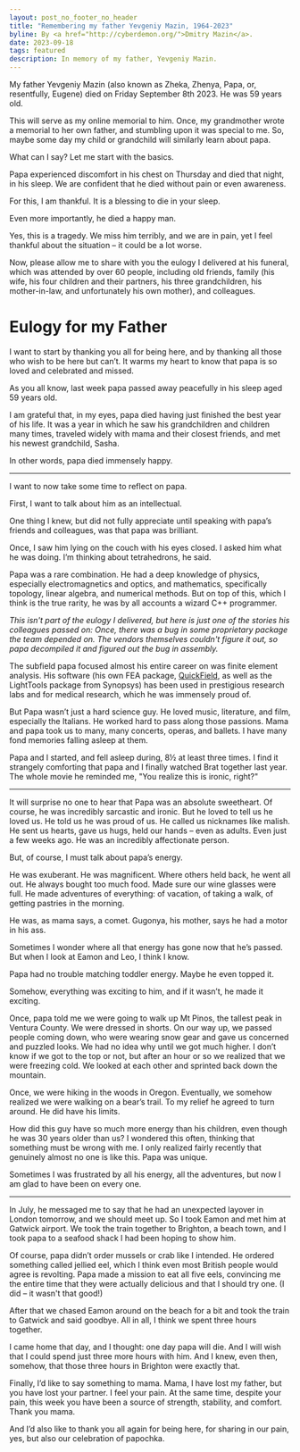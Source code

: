 ```yaml
---
layout: post_no_footer_no_header
title: "Remembering my father Yevgeniy Mazin, 1964-2023"
byline: By <a href="http://cyberdemon.org/">Dmitry Mazin</a>.
date: 2023-09-18
tags: featured
description: In memory of my father, Yevgeniy Mazin.
---
```

My father Yevgeniy Mazin (also known as Zheka, Zhenya, Papa, or, resentfully, Eugene) died on Friday September 8th 2023. He was 59 years old.

This will serve as my online memorial to him. Once, my grandmother wrote a memorial to her own father, and stumbling upon it was special to me. So, maybe some day my child or grandchild will similarly learn about papa.

What can I say? Let me start with the basics.

Papa experienced discomfort in his chest on Thursday and died that night, in his sleep. We are confident that he died without pain or even awareness.

For this, I am thankful. It is a blessing to die in your sleep.

Even more importantly, he died a happy man.

Yes, this is a tragedy. We miss him terribly, and we are in pain, yet I feel thankful about the situation – it could be a lot worse.

Now, please allow me to share with you the eulogy I delivered at his funeral, which was attended by over 60 people, including old friends, family (his wife, his four children and their partners, his three grandchildren, his mother-in-law, and unfortunately his own mother), and colleagues.


# Eulogy for my Father

I want to start by thanking you all for being here, and by thanking all those who wish to be here but can’t. It warms my heart to know that papa is so loved and celebrated and missed.

As you all know, last week papa passed away peacefully in his sleep aged 59 years old.

I am grateful that, in my eyes, papa died having just finished the best year of his life. It was a year in which he saw his grandchildren and children many times, traveled widely with mama and their closest friends, and met his newest grandchild, Sasha.

In other words, papa died immensely happy.

***

I want to now take some time to reflect on papa.

First, I want to talk about him as an intellectual.

One thing I knew, but did not fully appreciate until speaking with papa’s friends and colleagues, was that papa was brilliant.

Once, I saw him lying on the couch with his eyes closed. I asked him what he was doing. I’m thinking about tetrahedrons, he said.

Papa was a rare combination. He had a deep knowledge of physics, especially electromagnetics and optics, and mathematics, specifically topology, linear algebra, and numerical methods. But on top of this, which I think is the true rarity, he was by all accounts a wizard C++ programmer.

*This isn't part of the eulogy I delivered, but here is just one of the stories his colleagues passed on: Once, there was a bug in some proprietary package the team depended on. The vendors themselves couldn't figure it out, so papa decompiled it and figured out the bug in assembly.*

The subfield papa focused almost his entire career on was finite element analysis. His software (his own FEA package, [QuickField](https://quickfield.com/), as well as the LightTools package from Synopsys) has been used in prestigious research labs and for medical research, which he was immensely proud of.

But Papa wasn’t just a hard science guy. He loved music, literature, and film, especially the Italians. He worked hard to pass along those passions. Mama and papa took us to many, many concerts, operas, and ballets. I have many fond memories falling asleep at them.

Papa and I started, and fell asleep during, 8½ at least three times. I find it strangely comforting that papa and I finally watched Brat together last year. The whole movie he reminded me, "You realize this is ironic, right?"

***

It will surprise no one to hear that Papa was an absolute sweetheart. Of course, he was incredibly sarcastic and ironic. But he loved to tell us he loved us. He told us he was proud of us. He called us nicknames like malish. He sent us hearts, gave us hugs, held our hands – even as adults. Even just a few weeks ago. He was an incredibly affectionate person.

But, of course, I must talk about papa’s energy.

He was exuberant. He was magnificent. Where others held back, he went all out. He always bought too much food. Made sure our wine glasses were full. He made adventures of everything: of vacation, of taking a walk, of getting pastries in the morning.
 
He was, as mama says, a comet. Gugonya, his mother, says he had a motor in his ass.

Sometimes I wonder where all that energy has gone now that he’s passed. But when I look at Eamon and Leo, I think I know.

Papa had no trouble matching toddler energy. Maybe he even topped it.

Somehow, everything was exciting to him, and if it wasn’t, he made it exciting.

Once, papa told me we were going to walk up Mt Pinos, the tallest peak in Ventura County. We were dressed in shorts. On our way up, we passed people coming down, who were wearing snow gear and gave us concerned and puzzled looks. We had no idea why until we got much higher. I don’t know if we got to the top or not, but after an hour or so we realized that we were freezing cold. We looked at each other and sprinted back down the mountain.

Once, we were hiking in the woods in Oregon. Eventually, we somehow realized we were walking on a bear’s trail. To my relief he agreed to turn around. He did have his limits. 

How did this guy have so much more energy than his children, even though he was 30 years older than us? I wondered this often, thinking that something must be wrong with me. I only realized fairly recently that genuinely almost no one is like this. Papa was unique.

Sometimes I was frustrated by all his energy, all the adventures, but now I am glad to have been on every one.

***

In July, he messaged me to say that he had an unexpected layover in London tomorrow, and we should meet up. So I took Eamon and met him at Gatwick airport. We took the train together to Brighton, a beach town, and I took papa to a seafood shack I had been hoping to show him.

Of course, papa didn’t order mussels or crab like I intended. He ordered something called jellied eel, which I think even most British people would agree is revolting. Papa made a mission to eat all five eels, convincing me the entire time that they were actually delicious and that I should try one. (I did – it wasn't that good!)

After that we chased Eamon around on the beach for a bit and took the train to Gatwick and said goodbye. All in all, I think we spent three hours together.

I came home that day, and I thought: one day papa will die. And I will wish that I could spend just three more hours with him. And I knew, even then, somehow, that those three hours in Brighton were exactly that.

Finally, I’d like to say something to mama. Mama, I have lost my father, but you have lost your partner. I feel your pain. At the same time, despite your pain, this week you have been a source of strength, stability, and comfort. Thank you mama.

And I’d also like to thank you all again for being here, for sharing in our pain, yes, but also our celebration of papochka.
